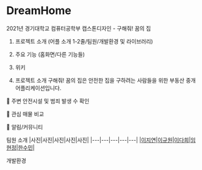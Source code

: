 # DreamHome

2021년 경기대학교 컴퓨터공학부 캡스톤디자인 - 구해줘! 꿈의 집

1. 프로젝트 소개 (어플 소개 1-2줄/팀원/개발환경 및 라이브러리)
2. 주요 기능 (홈화면/다른 기능들)
3. 위키

1. 프로젝트 소개
구해줘! 꿈의 집은 안전한 집을 구하려는 사람들을 위한 부동산 중개 어플리케이션입니다.

🔎 주변 안전시설 및 범죄 발생 수 확인

💓 관심 매물 비교

🔔 알림/커뮤니티

팀원 소개
|사진|사진|사진|사진|사진|
|---|---|---|---|---|
|[이지연](https://github.com/thegreatjy)|[이규원]()|[이다희](https://github.com/LeeDahee23)|[임현정]()|[한수민]()|

개발환경
